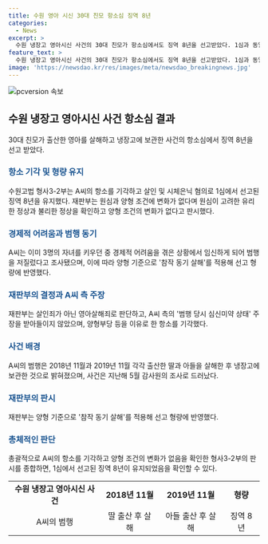 ```yaml
---
title: 수원 영아 시신 30대 친모 항소심 징역 8년
categories:
  - News
excerpt: >
  수원 냉장고 영아시신 사건의 30대 친모가 항소심에서도 징역 8년을 선고받았다. 1심과 동일하게 양형 조건의 변화 없음을 이유로 피고인에게 유리한 정상과 불리한 정상을 고려한 판시를 했으며, 이는 2018년과 2019년에 각각 출산하고 살해한 것으로 조사됐다. A씨 측은 영아살해죄로 의율하고, 범행 당시 심신미약 상태를 주장했으나 원심은 이를 모두 받아들이지 않았다. 재판부는 양형 기준을 낮게 적용한 것으로 밝혀졌다.
feature_text: >
  수원 냉장고 영아시신 사건의 30대 친모가 항소심에서도 징역 8년을 선고받았다. 1심과 동일하게 양형 조건의 변화 없음을 이유로 피고인에게 유리한 정상과 불리한 정상을 고려한 판시를 했으며, 이는 2018년과 2019년에 각각 출산하고 살해한 것으로 조사됐다. A씨 측은 영아살해죄로 의율하고, 범행 당시 심신미약 상태를 주장했으나 원심은 이를 모두 받아들이지 않았다. 재판부는 양형 기준을 낮게 적용한 것으로 밝혀졌다.
image: 'https://newsdao.kr/res/images/meta/newsdao_breakingnews.jpg'
---
```


<p><img src="https://newsdao.kr/res/images/meta/newsdao_breakingnews.jpg" alt="pcversion 속보" /></p>

<h2 data-ke-size="size26">수원 냉장고 영아시신 사건 항소심 결과</h2>

<p data-ke-size="size16">30대 친모가 출산한 영아를 살해하고 냉장고에 보관한 사건의 항소심에서 징역 8년을 선고 받았다.</p>

<h3><b><span style="color: #1a5490;">항소 기각 및 형량 유지</span></b></h3>

<p data-ke-size="size16">수원고법 형사3-2부는 A씨의 항소를 기각하고 살인 및 시체은닉 혐의로 1심에서 선고된 징역 8년을 유지했다. 재판부는 원심과 양형 조건에 변화가 없다며 원심이 고려한 유리한 정상과 불리한 정상을 확인하고 양형 조건의 변화가 없다고 판시했다.</p>

<h3><b><span style="color: #1a5490;">경제적 어려움과 범행 동기</span></b></h3>

<p data-ke-size="size16">A씨는 이미 3명의 자녀를 키우던 중 경제적 어려움을 겪은 상황에서 임신하게 되어 범행을 저질렀다고 조사됐으며, 이에 따라 양형 기준으로 '참작 동기 살해'를 적용해 선고 형량에 반영했다.</p>

<h3><b><span style="color: #1a5490;">재판부의 결정과 A씨 측 주장</span></b></h3>

<p data-ke-size="size16">재판부는 살인죄가 아닌 영아살해죄로 판단하고, A씨 측의 '범행 당시 심신미약 상태' 주장을 받아들이지 않았으며, 양형부당 등을 이유로 한 항소를 기각했다.</p>

<h3><b><span style="color: #1a5490;">사건 배경</span></b></h3>

<p data-ke-size="size16">A씨의 범행은 2018년 11월과 2019년 11월 각각 출산한 딸과 아들을 살해한 후 냉장고에 보관한 것으로 밝혀졌으며, 사건은 지난해 5월 감사원의 조사로 드러났다.</p>

<h3><b><span style="color: #1a5490;">재판부의 판시</span></b></h3>

<p data-ke-size="size16">재판부는 양형 기준으로 '참작 동기 살해'를 적용해 선고 형량에 반영했다.</p>

<h3><b><span style="color: #1a5490;">총체적인 판단</span></b></h3>

<p data-ke-size="size16">총괄적으로 A씨의 항소를 기각하고 양형 조건의 변화가 없음을 확인한 형사3-2부의 판시를 종합하면, 1심에서 선고된 징역 8년이 유지되었음을 확인할 수 있다.</p>

<table>
    <tbody>
        <tr>
            <td style="text-align: center; height: 17px;"><b>수원 냉장고 영아시신 사건</b></td>
            <td style="text-align: center; height: 17px;"><b>2018년 11월</b></td>
            <td style="text-align: center; height: 17px;"><b>2019년 11월</b></td>
            <td style="text-align: center; height: 17px;"><b>형량</b></td>
        </tr>
        <tr>
            <td style="text-align: center; height: 17px;">A씨의 범행</td>
            <td style="text-align: center; height: 17px;">딸 출산 후 살해</td>
            <td style="text-align: center; height: 17px;">아들 출산 후 살해</td>
            <td style="text-align: center; height: 17px;">징역 8년</td>
        </tr>
    </tbody>
</table>

<p data-ke-size="size16">&nbsp;</p>


